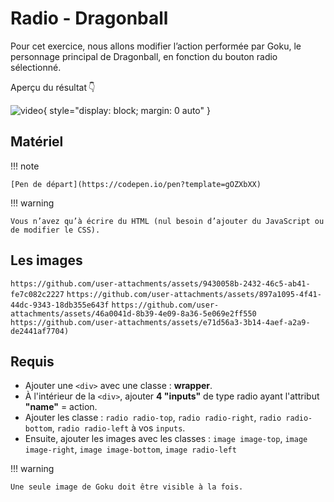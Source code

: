 # Radio - Dragonball
Pour cet exercice, nous allons modifier l’action performée par Goku, le personnage principal de Dragonball, en fonction du bouton radio sélectionné.

Aperçu du résultat 👇

![video](https://github.com/user-attachments/assets/2ad40369-24e2-4ec8-939f-015ad3a092b6){ style="display: block; margin: 0 auto" }

## Matériel

!!! note

    [Pen de départ](https://codepen.io/pen?template=gOZXbXX)

!!! warning

    Vous n’avez qu’à écrire du HTML (nul besoin d’ajouter du JavaScript ou de modifier le CSS).

## Les images

```https://github.com/user-attachments/assets/9430058b-2432-46c5-ab41-fe7c082c2227```
```https://github.com/user-attachments/assets/897a1095-4f41-44dc-9343-18db355e643f```
```https://github.com/user-attachments/assets/46a0041d-8b39-4e09-8a36-5e069e2ff550```
```https://github.com/user-attachments/assets/e71d56a3-3b14-4aef-a2a9-de2441af7704)```

## Requis

- Ajouter une `<div>` avec une classe : **wrapper**.
- À l'intérieur de la `<div>`, ajouter **4 "inputs"** de type radio ayant l'attribut **"name"** = action.
- Ajouter les classe : `radio radio-top`, `radio radio-right`, `radio radio-bottom`, `radio radio-left` à vos `inputs`.
- Ensuite, ajouter les images avec les classes : `image image-top`, `image image-right`, `image image-bottom`, `image radio-left`

!!! warning

    Une seule image de Goku doit être visible à la fois.
